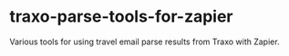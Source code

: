 # traxo-parse-tools-for-zapier
Various tools for using travel email parse results from Traxo with Zapier.
